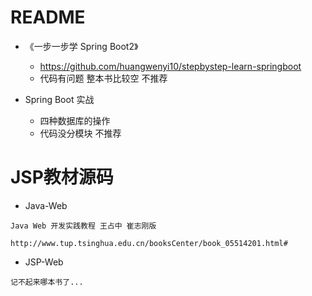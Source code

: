 # README

- 《一步一步学 Spring Boot2》 
    - https://github.com/huangwenyi10/stepbystep-learn-springboot
    - 代码有问题 整本书比较空 不推荐

- Spring Boot 实战

    - 四种数据库的操作
    - 代码没分模块 不推荐

# JSP教材源码

- Java-Web

```
Java Web 开发实践教程 王占中 崔志刚版

http://www.tup.tsinghua.edu.cn/booksCenter/book_05514201.html#
```

- JSP-Web

```
记不起来哪本书了...
```